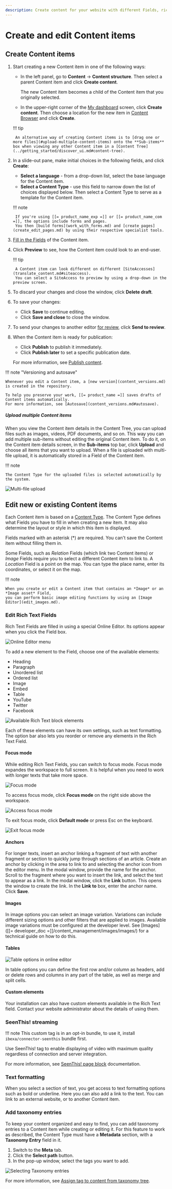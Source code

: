 ```yaml
---
description: Create content for your website with different Fields, rich text, tags, and then publish it.
---
```


# Create and edit Content items

## Create Content items

1. Start creating a new Content item in one of the following ways:

    - In the left panel, go to **Content** -> **Content structure**. Then select a parent Content item and click **Create content**. 
    
        The new Content item becomes a child of the Content item that you originally selected.
    
    - In the upper-right corner of the [My dashboard](../getting_started/discover_ui.md#my-dashboard) screen, click **Create content**.
    Then choose a location for the new item in [Content Browser](../getting_started/discover_ui.md#content-browser) and click **Create**.

    !!! tip

        An alternative way of creating Content items is to [drag one or more files](#upload-multiple-content-items) onto the **Sub-items** box when viewing any other Content item in a [Content Tree](../getting_started/discover_ui.md#content-tree). 

1. In a slide-out pane, make initial choices in the following fields, and click **Create**:

    - **Select a language** - from a drop-down list, select the base language for the Content item.
    - **Select a Content Type** - use this field to narrow down the list of choices displayed below. Then select a Content Type to serve as a template for the Content item.

    !!! note
       
        If you're using [[= product_name_exp =]] or [[= product_name_com =]], the options include forms and pages.
        You then [build forms](work_with_forms.md) and [create pages](create_edit_pages.md) by using their respective specialist tools.

1. [Fill in the Fields](#edit-new-or-existing-content-items) of the Content item.

1. Click **Preview** to see, how the Content item could look to an end-user.

    !!! tip
    
        A Content item can look different on different [SiteAccesses](translate_content.md#siteaccess).
        You can select a SiteAccess to preview by using a drop-down in the preview screen.

1. To discard your changes and close the window, click **Delete draft**.

1. To save your changes:

    - Click **Save** to continue editing.
    - Click **Save and close** to close the window.

1. To send your changes to another editor [for review](editorial_workflow.md), click **Send to review**. 

1. When the Content item is ready for publication:

    - Click **Publish** to publish it immediately.
    - Click **Publish later** to set a specific publication date.

    For more information, see [Publish content](publish_content.md).

!!! note "Versioning and autosave"

    Whenever you edit a Content item, a [new version](content_versions.md) is created in the repository.

    To help you preserve your work, [[= product_name =]] saves drafts of Content items automatically.
    For more information, see [Autosave](content_versions.md#autosave).

##### Upload multiple Content items

When you view the Content item details in the Content Tree, you can upload files such as images, videos, PDF documents, and so on.
This way you can add multiple sub-items without editing the original Content item.
To do it, on the Content item details screen, in the **Sub-items** top bar, click **Upload** 
and choose all items that you want to upload.
When a file is uploaded with multi-file upload, it is automatically stored in a 
Field of the Content item.

!!! note

    The Content Type for the uploaded files is selected automatically by the system.

![Multi-file upload](img/multi_file_upload.png)

## Edit new or existing Content items

Each Content item is based on a [Content Type](create_edit_content_types.md). The Content Type defines what Fields 
you have to fill in when creating a new item.
It may also determine the layout or style in which this item is displayed.

Fields marked with an asterisk (\*) are required. 
You can't save the Content item without filling them in.

Some Fields, such as *Relation* Fields (which link two Content items) or *Image* Fields
require you to select a different Content item to link to.
A *Location* Field is a point on the map. You can type the place name, enter its coordinates, or select it on the map.

<a name="relation_field"></a>

!!! note

    When you create or edit a Content item that contains an *Image* or an *Image asset* Field, 
    you can perform basic image editing functions by using an [Image Editor](edit_images.md).

### Edit Rich Text Fields

Rich Text Fields are filled in using a special Online Editor. Its options appear when you click the Field box.

![Online Editor menu](img/online_editor_menu.png "Online Editor menu")

To add a new element to the Field, choose one of the available elements:

- Heading
- Paragraph
- Unordered list
- Ordered list
- Image
- Embed
- Table
- YouTube
- Twitter
- Facebook

![Available Rich Text block elements](img/rich_text_block_elements.png "Available Rich Text block elements")

Each of these elements can have its own settings, such as text formatting.
The option bar also lets you reorder or remove any elements in the Rich Text Field.

#### Focus mode

While editing Rich Text Fields, you can switch to focus mode.
Focus mode expandes the workspace to full screen.
It is helpful when you need to work with longer texts that take more space.

![Focus mode](img/focus_mode.png "Focus mode")

To access focus mode, click **Focus mode** on the right side above the workspace.

![Access focus mode](img/access_focus_mode.png "Access focus mode")

To exit focus mode, click **Default mode** or press Esc on the keyboard.

![Exit focus mode](img/exit_focus_mode.png "Exit focus mode")

#### Anchors

For longer texts, insert an anchor linking a fragment of text with another fragment or section
to quickly jump through sections of an article.
Create an anchor by clicking in the area to link to and selecting the anchor icon from the editor menu.
In the modal window, provide the name for the anchor. Scroll to the fragment where you want to insert the link,
and select the text to appear as a link. In the modal window, click the **Link** button.
This opens the window to create the link. In the **Link to** box, enter the anchor name. Click **Save**.

#### Images

In image options you can select an image variation.
Variations can include different sizing options and other filters that are applied to images.
Available image variations must be configured at the developer level.
See [Images]([[= developer_doc =]]/content_management/images/images/) for a technical guide on how to do this.

#### Tables

![Table options in online editor](img/online_editor_table.png)

In table options you can define the first row and/or column as headers,
add or delete rows and columns in any part of the table, as well as merge and split cells.

#### Custom elements

Your installation can also have custom elements available in the Rich Text field.
Contact your website administrator about the details of using them.

### SeenThis! streaming

!!! note
    This custom tag is in an opt-in bundle, to use it, install `ibexa/connector-seenthis` bundle first.

Use SeenThis! tag to enable displaying of video with maximum quality regardless of connection and server integration.

For more information, see [SeenThis! page block](block_reference.md#seenthis-block) documentation.

### Text formatting

When you select a section of text, you get access to text formatting options such as bold or underline.
Here you can also add a link to the text. You can link to an external website, or to another Content item.

### Add taxonomy entries

To keep your content organized and easy to find, you can add taxonomy entries to a Content item while creating or editing it.
For this feature to work as described, the Content Type must have a **Metadata** section, with a **Taxonomy Entry** field in it.

1. Switch to the **Meta** tab.
1. Click the **Select path** button.
1. In the pop-up window, select the tags you want to add.

![Selecting Taxonomy entries](img/taxonomy_select_taxonomy_entries.png "Selecting Taxonomy entries")

For more information, see [Assign tag to content from taxonomy tree](taxonomy/work_with_tags.md#assign-tag-to-content-from-taxonomy-tree).